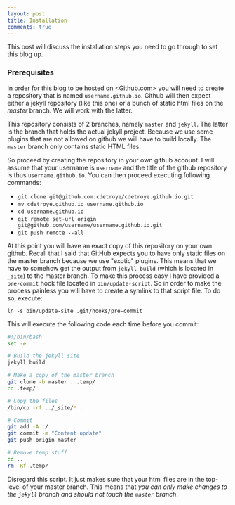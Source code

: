 ```yaml
---
layout: post
title: Installation
comments: true
---
```


This post will discuss the installation steps you need to go through to set this blog up.

### Prerequisites

In order for this blog to be hosted on <Github.com> you will need to create a
repository that is named `username.github.io`. Github will then expect either a
jekyll repository (like this one) or a bunch of static html files on the
*master* branch. We will work with the latter.

This repository consists of 2 branches, namely `master` and `jekyll`. The latter
is the branch that holds the actual jekyll project. Because we use some plugins
that are not allowed on github we will have to build locally. The `master`
branch only contains static HTML files.

So proceed by creating the repository in your own github account. I will assume
that your username is `username` and the title of the github repository is thus
`username.github.io`. You can then proceed executing following commands:

- `git clone git@github.com:cdetroye/cdetroye.github.io.git`
- `mv cdetroye.github.io username.github.io`
- `cd username.github.io`
- `git remote set-url origin git@github.com/username/username.github.io.git`
- `git push remote --all`

At this point you will have an exact copy of this repository on your own
github. Recall that I said that GitHub expects you to have only static files on
the master branch because we use "exotic" plugins. This means that we have to
somehow get the output from `jekyll build` (which is located in `_site`) to the
master branch. To make this process easy I have provided a `pre-commit` hook
file located in `bin/update-script`. So in order to make the process painless
you will have to create a symlink to that script file. To do so, execute:

`ln -s bin/update-site .git/hooks/pre-commit`

This will execute the following code each time before you commit:

~~~ bash
#!/bin/bash
set -e

# Build the jekyll site
jekyll build

# Make a copy of the master branch
git clone -b master . .temp/
cd .temp/

# Copy the files
/bin/cp -rf ../_site/* .

# Commit
git add -A :/
git commit -m "Content update"
git push origin master

# Remove temp stuff
cd ..
rm -Rf .temp/
~~~

Disregard this script. It just makes sure that your html files are in the
top-level of your master branch. This means that *you can only make changes to
the `jekyll` branch and should not touch the `master` branch*.
